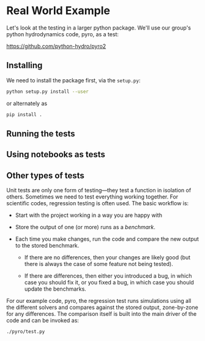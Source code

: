 # Real World Example

Let's look at the testing in a larger python package.  We'll use our
group's python hydrodynamics code, pyro, as a test:

https://github.com/python-hydro/pyro2

## Installing

We need to install the package first, via the `setup.py`:

```bash
python setup.py install --user
```

or alternately as

```bash
pip install .
```

## Running the tests



## Using notebooks as tests




## Other types of tests

Unit tests are only one form of testing&mdash;they test a function in
isolation of others.  Sometimes we need to test everything working together.
For scientific codes, regression testing is often used.  The basic workflow
is:

* Start with the project working in a way you are happy with

* Store the output of one (or more) runs as a _benchmark_.

* Each time you make changes, run the code and compare the new output
  to the stored benchmark.

  * If there are no differences, then your changes are likely good
    (but there is always the case of some feature not being tested).

  * If there are differences, then either you introduced a bug, in which
    case you should fix it, or you fixed a bug, in which case you should
    update the benchmarks.

For our example code, pyro, the regression test runs simulations using
all the different solvers and compares against the stored output, zone-by-zone
for any differences.  The comparison itself is built into the main driver
of the code and can be invoked as:

```bash
./pyro/test.py
```

